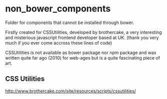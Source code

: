 # non\_bower\_components

Folder for components that cannot be installed through bower.

Firstly created for CSSUtilities, developed by brothercake, a very interesting
and misterious javascript frontend developer based at UK. (thank you very much
if you ever come accross these lines of code)

CSSUtilities is not available as bower package nor npm package and was written
quite far ago (2010) for web-ages but is a quite fascinating piece of art.

## CSS Utilities
http://www.brothercake.com/site/resources/scripts/cssutilities/
